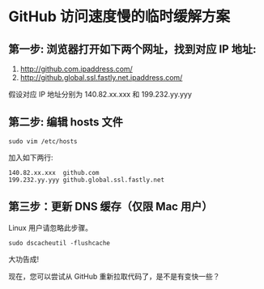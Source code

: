 # GitHub 访问速度慢的临时缓解方案

## 第一步: 浏览器打开如下两个网址，找到对应 IP 地址:

1. http://github.com.ipaddress.com/
2. http://github.global.ssl.fastly.net.ipaddress.com/

假设对应 IP 地址分别为 140.82.xx.xxx 和 199.232.yy.yyy

## 第二步: 编辑 hosts 文件

```
sudo vim /etc/hosts
```

加入如下两行:

```
140.82.xx.xxx  github.com
199.232.yy.yyy github.global.ssl.fastly.net
```

## 第三步：更新 DNS 缓存（仅限 Mac 用户）

Linux 用户请忽略此步骤。

```
sudo dscacheutil -flushcache
```

大功告成!

现在，您可以尝试从 GitHub 重新拉取代码了，是不是有变快一些？
